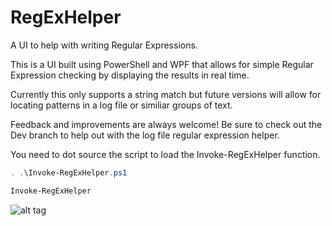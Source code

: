 # RegExHelper
A UI to help with writing Regular Expressions.

This is a UI built using PowerShell and WPF that allows for simple Regular Expression checking by displaying the results in real time.

Currently this only supports a string match but future versions will allow for locating patterns in a log file or similiar groups of text.

Feedback and improvements are always welcome! Be sure to check out the Dev branch to help out with the log file regular expression helper.

You need to dot source the script to load the Invoke-RegExHelper function.
```PowerShell
. .\Invoke-RegExHelper.ps1
```

```PowerShell
Invoke-RegExHelper
```

![alt tag](https://github.com/proxb/RegExHelper/blob/master/Images/RegExHelper.png)
